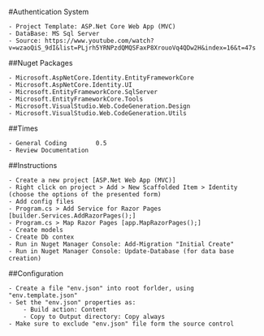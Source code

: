 ﻿#Authentication System

	- Project Template: ASP.Net Core Web App (MVC)
	- DataBase: MS Sql Server
	- Source: https://www.youtube.com/watch?v=wzaoQiS_9dI&list=PLjrh5YRNPzdQMQSFaxP8XrouoVq4QDw2H&index=16&t=47s


##Nuget Packages

	- Microsoft.AspNetCore.Identity.EntityFrameworkCore
	- Microsoft.AspNetCore.Identity.UI
	- Microsoft.EntityFrameworkCore.SqlServer
	- Microsoft.EntityFrameworkCore.Tools
	- Microsoft.VisualStudio.Web.CodeGeneration.Design
	- Microsoft.VisualStudio.Web.CodeGeneration.Utils


##Times

	- General Coding		0.5	
	- Review Documentation		

##Instructions

	- Create a new project [ASP.Net Web App (MVC)]
	- Right click on project > Add > New Scaffolded Item > Identity (choose the options of the presented form)
	- Add config files
	- Program.cs > Add Service for Razor Pages [builder.Services.AddRazorPages();]
	- Program.cs > Map Razor Pages [app.MapRazorPages();]
	- Create models
	- Create Db contex
	- Run in Nuget Manager Console: Add-Migration "Initial Create"
	- Run in Nuget Manager Console: Update-Database (for data base creation)

##Configuration

	- Create a file "env.json" into root forlder, using "env.template.json"
	- Set the "env.json" properties as:
		- Build action: Content
		- Copy to Output directory: Copy always
	- Make sure to exclude "env.json" file form the source control
